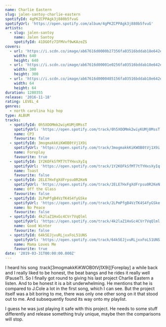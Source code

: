 ```yaml
---
name: Charlie Eastern
slug: jalen-santoy-charlie-eastern
spotifyId: 4gPKZCPPAgk3j880b5fvuG
spotifyUrl: 'https://open.spotify.com/album/4gPKZCPPAgk3j880b5fvuG'
artists:
  - slug: jalen-santoy
    name: Jalen Santoy
    spotifyId: 41DGOfz7IFMVvf9wKAzeZS
covers:
  - url: 'https://i.scdn.co/image/ab67616d0000b27356fa03516bddab18e642e55f'
    width: 640
    height: 640
  - url: 'https://i.scdn.co/image/ab67616d00001e0256fa03516bddab18e642e55f'
    width: 300
    height: 300
  - url: 'https://i.scdn.co/image/ab67616d0000485156fa03516bddab18e642e55f'
    width: 64
    height: 64
duration: 1280355
release: '2016-11-18'
rating: LEVEL_4
genres:
  - north carolina hip hop
type: ALBUM
tracks:
  - spotifyId: 0h5XOOMmk2wiyKUMj0MssT
    spotifyUrl: 'https://open.spotify.com/track/0h5XOOMmk2wiyKUMj0MssT'
    name: CP3
    favourite: false
  - spotifyId: 3mogmakkKiKWOB0tVj1X9i
    spotifyUrl: 'https://open.spotify.com/track/3mogmakkKiKWOB0tVj1X9i'
    name: Foreplay
    favourite: true
  - spotifyId: 1Y2KOFkSfMT7tTYHxsXyIq
    spotifyUrl: 'https://open.spotify.com/track/1Y2KOFkSfMT7tTYHxsXyIq'
    name: Toast
    favourite: false
  - spotifyId: 2ELE7HxFgXdFrpsu0R2KeN
    spotifyUrl: 'https://open.spotify.com/track/2ELE7HxFgXdFrpsu0R2KeN'
    name: Off the Glass
    favourite: false
  - spotifyId: 2LPmPfgB4VzTK4S4fyGSke
    spotifyUrl: 'https://open.spotify.com/track/2LPmPfgB4VzTK4S4fyGSke'
    name: No Peace
    favourite: false
  - spotifyId: 4k2laZ1HxGc4CVr7VqQlml
    spotifyUrl: 'https://open.spotify.com/track/4k2laZ1HxGc4CVr7VqQlml'
    name: Good Winter
    favourite: false
  - spotifyId: 64k5EJjvuRLjxxFoL51UNS
    spotifyUrl: 'https://open.spotify.com/track/64k5EJjvuRLjxxFoL51UNS'
    name: Mama Loves Me
    favourite: true
date: '2019-03-31T00:00:00.000Z'
---
```

I heard his song :track[3mogmakkKiKWOB0tVj1X9i][Foreplay] a while back and I really liked
to be honest, the beat bangs and he rides it really well (Pause?). So I finally got round to
giving his last project Charlie Eastern a listen. And to be honest it is a bit underwhelming.
He mentions that he is compared to J.Cole a lot in the first song, which I can see. But the
project itself was a bit boring to me, there was only one other song on it that stood out to
me. And subsequently found its way onto my playlist.

I guess he was just playing it safe with this project. He needs to some stuff differently
and release something truly unique, maybe then the comparisons will stop.
